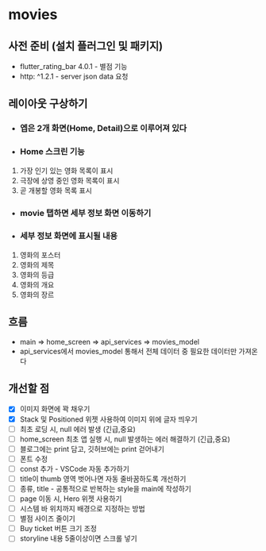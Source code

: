 # movies

## 사전 준비 (설치 플러그인 및 패키지)
- flutter_rating_bar 4.0.1 - 별점 기능
- http: ^1.2.1 - server json data 요청

## 레이아웃 구상하기
- ### 엡은 2개 화면(Home, Detail)으로 이루어져 있다 
- ### Home 스크린 기능 
1. 가장 인기 있는 영화 목록이 표시 
2. 극장에 상영 중인 영화 목록이 표시
3. 곧 개봉할 영화 목록 표시


- ### movie 탭하면 세부 정보 화면 이동하기
- ### 세부 정보 화면에 표시될 내용
1. 영화의 포스터
2. 영화의 제목
3. 영화의 등급
4. 영화의 개요
5. 영화의 장르


## 흐름
- main => home_screen => api_services => movies_model
- api_services에서 movies_model 통해서 전체 데이터 중 필요한 데이터만 가져온다


## 개선할 점
- [x] 이미지 화면에 꽉 채우기
- [x] Stack 및 Positioned 위젯 사용하여 이미지 위에 글자 띄우기
- [ ] 최초 로딩 시, null 에러 발생 (긴급,중요)
- [ ] home_screen 최초 앱 실행 시, null 발생하는 에러 해결하기 (긴급,중요) 
- [ ] 블로그에는 print 담고, 깃허브에는 print 걷어내기
- [ ] 폰트 수정
- [ ] const 추가 - VSCode 자동 추가하기
- [ ] title이 thumb 영역 벗어나면 자동 줄바꿈하도록 개선하기
- [ ] 종류, title - 공통적으로 반복하는 style을 main에 작성하기
- [ ] page 이동 시, Hero 위젯 사용하기
- [ ] 시스템 바 위치까지 배경으로 지정하는 방법
- [ ] 별점 사이즈 줄이기
- [ ] Buy ticket 버튼 크기 조정
- [ ] storyline 내용 5줄이상이면 스크롤 넣기
